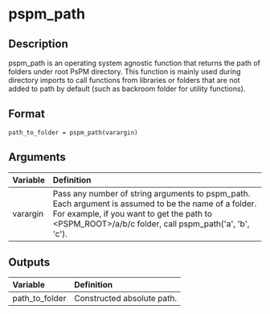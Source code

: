 # pspm_path
## Description
pspm_path is an operating system agnostic function that returns the path of folders under root PsPM directory. This function is mainly used during directory imports to call functions from libraries or folders that are not added to path by default (such as backroom folder for utility functions).

## Format
`path_to_folder = pspm_path(varargin)`

## Arguments
| Variable | Definition |
|:--|:--|
| varargin | Pass any number of string arguments to pspm_path. Each argument is assumed to be the name of a folder. For example, if you want to get the path to <PSPM_ROOT>/a/b/c folder, call pspm_path('a', 'b', 'c'). |

## Outputs
| Variable | Definition |
|:--|:--|
| path_to_folder | Constructed absolute path. |

